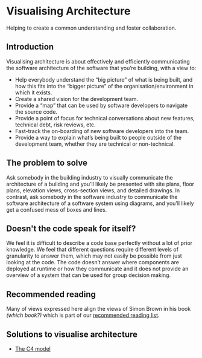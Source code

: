 # Visualising Architecture
Helping to create a common understanding and foster collaboration.

## Introduction
Visualising architecture is about effectively and efficiently communicating the software architecture of the software that you’re building, with a view to:
- Help everybody understand the “big picture” of what is being built, and how this fits into the “bigger picture” of the organisation/environment in which it exists.
- Create a shared vision for the development team.
- Provide a “map” that can be used by software developers to navigate the source code.
- Provide a point of focus for technical conversations about new features, technical debt, risk reviews, etc.
- Fast-track the on-boarding of new software developers into the team.
- Provide a way to explain what’s being built to people outside of the development team, whether they are technical or non-technical.

## The problem to solve
Ask somebody in the building industry to visually communicate the architecture of a building and you’ll likely be presented with site plans, floor plans, elevation views, cross-section views, and detailed drawings. In contrast, ask somebody in the software industry to communicate the software architecture of a software system using diagrams, and you’ll likely get a confused mess of boxes and lines.

## Doesn't the code speak for itself?
We feel it is difficult to describe a code base perfectly without a lot of prior knowledge. We feel that different questions require different levels of granularity to answer them, which may not easily be possible from just looking at the code. The code doesn’t answer where components are deployed at runtime or how they communicate and it does not provide an overview of a system that can be used for group decision making.

## Recommended reading
Many of views expressed here align the views of Simon Brown in his book *(which book?)* which is part of our [recommended reading list](/resources.md).

## Solutions to visualise architecture
- [The C4 model](./2_c4_model.md)